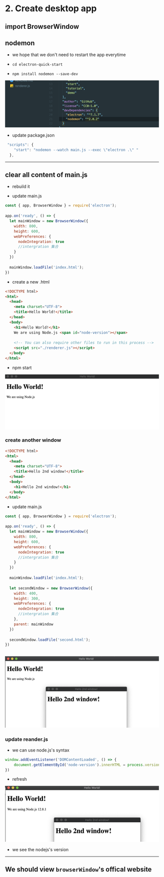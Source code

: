 # 2. Create desktop app

## import BrowserWindow

## nodemon

- we hope that we don't need to restart the app everytime

- `cd electron-quick-start`

- `npm install nodemon --save-dev`

![](img/2019-12-21-08-30-22.png)

- update package.json

```js
 "scripts": {
    "start": "nodemon --watch main.js --exec \"electron .\" "
  },
```
---

## clear all content of main.js

- rebuild it

- update main.js

```js
const { app, BrowserWindow } = require('electron');

app.on('ready', () => {
  let mainWindow = new BrowserWindow({
    width: 800,
    height: 600,
    webPreferences: {
      nodeIntegration: true
      //intergration 集合
    }
  })

  mainWindow.loadFile('index.html');
})
```

- create a new .html

```html
<!DOCTYPE html>
<html>
  <head>
    <meta charset="UTF-8">
    <title>Hello World!</title>
  </head>
  <body>
    <h1>Hello World!</h1>
    We are using Node.js <span id="node-version"></span>

    <!-- You can also require other files to run in this process -->
    <script src="./renderer.js"></script>
  </body>
</html>
```

- npm start

![](img/2019-12-21-08-53-52.png)

### create another window

```html
<!DOCTYPE html>
<html>
  <head>
    <meta charset="UTF-8">
    <title>Hello 2nd window!</title>
  </head>
  <body>
    <h1>Hello 2nd window!</h1>
  </body>
</html>
```

- update main.js

```js
const { app, BrowserWindow } = require('electron');

app.on('ready', () => {
  let mainWindow = new BrowserWindow({
    width: 800,
    height: 600,
    webPreferences: {
      nodeIntegration: true
      //intergration 集合
    }
  })

  mainWindow.loadFile('index.html');

  let secondWindow = new BrowserWindow({
    width: 400,
    height: 300,
    webPreferences: {
      nodeIntegration: true
      //intergration 集合
    },
    parent: mainWindow
  })

  secondWindow.loadFile('second.html');
})
```

![](img/2019-12-21-09-00-59.png)
---


### update reander.js

- we can use node.js's syntax

```js
window.addEventListener('DOMContentLoaded', () => {
    document.getElementById('node-version').innerHTML = process.versions.node;
})
```

- refresh

![](img/2019-12-21-09-06-31.png)

- we see the nodejs's version
---

## We should view `browserWindow`'s offical website


